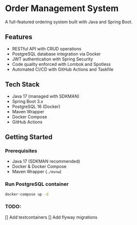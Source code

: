 # Order Management System

A full-featured ordering system built with Java and Spring Boot.

## Features
- RESTful API with CRUD operations
- PostgreSQL database integration via Docker
- JWT authentication with Spring Security
- Code quality enforced with Lombok and Spotless
- Automated CI/CD with GitHub Actions and Taskfile

## Tech Stack
- Java 17 (managed with SDKMAN)
- Spring Boot 3.x
- PostgreSQL 16 (Docker)
- Maven Wrapper
- Docker Compose
- GitHub Actions

## Getting Started

### Prerequisites
- Java 17 (SDKMAN recommended)
- Docker & Docker Compose
- Maven Wrapper (`./mvnw`)

### Run PostgreSQL container
```bash
docker-compose up -d
```

### TODO:
[] Add testcontainers
[] Add flyway migrations
